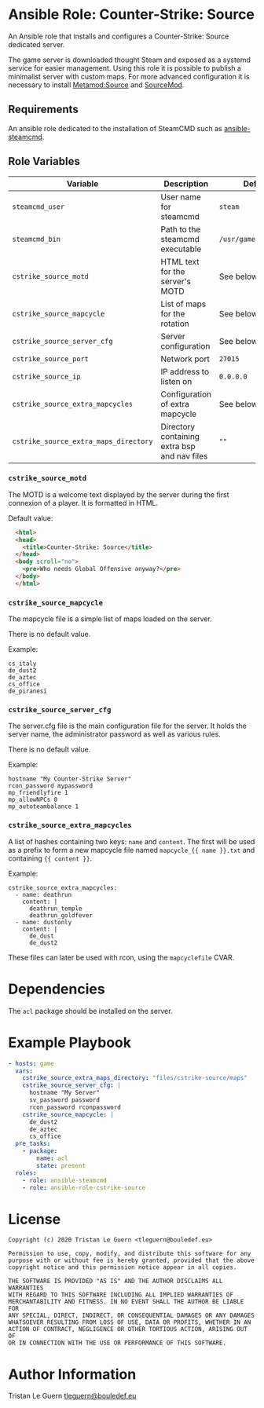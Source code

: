 # Ansible Role: Counter-Strike: Source

An Ansible role that installs and configures a Counter-Strike: Source dedicated server.

The game server is downloaded thought Steam and exposed as a systemd service for easier management.
Using this role it is possible to publish a minimalist server with custom maps.
For more advanced configuration it is necessary to install [Metamod:Source](https://github.com/Aversiste/ansible-role-metamod-source) and [SourceMod](https://github.com/Aversiste/ansible-role-sourcemod).

## Requirements

An ansible role dedicated to the installation of SteamCMD such as [ansible-steamcmd](https://github.com/Aversiste/ansible-steamcmd).

## Role Variables

| Variable | Description | Default |
|----------|-------------|---------|
| `steamcmd_user` | User name for steamcmd | `steam` |
| `steamcmd_bin` | Path to the steamcmd executable | `/usr/games/steamcmd` |
| `cstrike_source_motd` | HTML text for the server's MOTD | See below |
| `cstrike_source_mapcycle` | List of maps for the rotation | See below |
| `cstrike_source_server_cfg` | Server configuration | See below |
| `cstrike_source_port` | Network port | `27015` |
| `cstrike_source_ip` | IP address to listen on | `0.0.0.0` |
| `cstrike_source_extra_mapcycles` | Configuration of extra mapcycle | See below |
| `cstrike_source_extra_maps_directory` | Directory containing extra bsp and nav files | `""` |

### `cstrike_source_motd`

The MOTD is a welcome text displayed by the server during the first connexion of a player.
It is formatted in HTML.

Default value:

```html
  <html>
  <head>
    <title>Counter-Strike: Source</title>
  </head>
  <body scroll="no">
    <pre>Who needs Global Offensive anyway?</pre>
  </body>
  </html>
```

### `cstrike_source_mapcycle`

The mapcycle file is a simple list of maps loaded on the server.

There is no default value.

Example:

```
cs_italy
de_dust2
de_aztec
cs_office
de_piranesi
```

### `cstrike_source_server_cfg`

The server.cfg file is the main configuration file for the server.
It holds the server name, the administrator password as well as various rules.

There is no default value.

Example:

```
hostname "My Counter-Strike Server"
rcon_password mypassword
mp_friendlyfire 1
mp_allowNPCs 0
mp_autoteambalance 1
```

### `cstrike_source_extra_mapcycles`

A list of hashes containing two keys: `name` and `content`.
The first will be used as a prefix to form a new mapcycle file named `mapcycle_{{ name }}.txt` and containing `{{ content }}`.

Example:

```
cstrike_source_extra_mapcycles:
  - name: deathrun
    content: |
      deathrun_temple
      deathrun_goldfever
  - name: dustonly
    content: |
      de_dust
      de_dust2
```

These files can later be used with rcon, using the `mapcyclefile` CVAR.

# Dependencies

The `acl` package should be installed on the server.

# Example Playbook

```yaml
- hosts: game
  vars:
    cstrike_source_extra_maps_directory: "files/cstrike-source/maps"
    cstrike_source_server_cfg: |
      hostname "My Server"
      sv_password password
      rcon_password rconpassword
    cstrike_source_mapcycle: |
      de_dust2
      de_aztec
      cs_office
  pre_tasks:
    - package:
        name: acl
        state: present
  roles:
    - role: ansible-steamcmd
    - role: ansible-role-cstrike-source
```

# License

```
Copyright (c) 2020 Tristan Le Guern <tleguern@bouledef.eu>

Permission to use, copy, modify, and distribute this software for any
purpose with or without fee is hereby granted, provided that the above
copyright notice and this permission notice appear in all copies.

THE SOFTWARE IS PROVIDED "AS IS" AND THE AUTHOR DISCLAIMS ALL WARRANTIES
WITH REGARD TO THIS SOFTWARE INCLUDING ALL IMPLIED WARRANTIES OF
MERCHANTABILITY AND FITNESS. IN NO EVENT SHALL THE AUTHOR BE LIABLE FOR
ANY SPECIAL, DIRECT, INDIRECT, OR CONSEQUENTIAL DAMAGES OR ANY DAMAGES
WHATSOEVER RESULTING FROM LOSS OF USE, DATA OR PROFITS, WHETHER IN AN
ACTION OF CONTRACT, NEGLIGENCE OR OTHER TORTIOUS ACTION, ARISING OUT OF
OR IN CONNECTION WITH THE USE OR PERFORMANCE OF THIS SOFTWARE.
```

# Author Information

Tristan Le Guern <tleguern@bouledef.eu>
